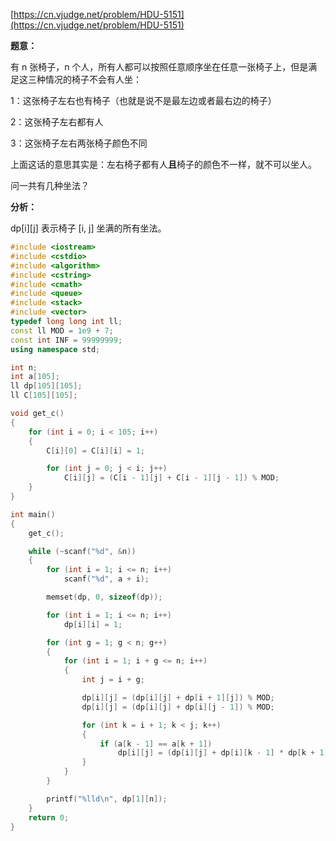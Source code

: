 [https://cn.vjudge.net/problem/HDU-5151](https://cn.vjudge.net/problem/HDU-5151)

**题意：**

有 n 张椅子，n 个人，所有人都可以按照任意顺序坐在任意一张椅子上，但是满足这三种情况的椅子不会有人坐：

1：这张椅子左右也有椅子（也就是说不是最左边或者最右边的椅子）

2：这张椅子左右都有人

3：这张椅子左右两张椅子颜色不同

上面这话的意思其实是：左右椅子都有人**且**椅子的颜色不一样，就不可以坐人。

问一共有几种坐法？

**分析：**

dp[i][j] 表示椅子 [i, j] 坐满的所有坐法。

```c++
#include <iostream>
#include <cstdio>
#include <algorithm>
#include <cstring>
#include <cmath>
#include <queue>
#include <stack>
#include <vector>
typedef long long int ll;
const ll MOD = 1e9 + 7;
const int INF = 99999999;
using namespace std;

int n;
int a[105];
ll dp[105][105];
ll C[105][105];

void get_c()
{
	for (int i = 0; i < 105; i++)
	{
		C[i][0] = C[i][i] = 1;

		for (int j = 0; j < i; j++)
			C[i][j] = (C[i - 1][j] + C[i - 1][j - 1]) % MOD;
	}
}

int main()
{
	get_c();

	while (~scanf("%d", &n))
	{
		for (int i = 1; i <= n; i++)
			scanf("%d", a + i);

		memset(dp, 0, sizeof(dp));

		for (int i = 1; i <= n; i++)
			dp[i][i] = 1;

		for (int g = 1; g < n; g++)
		{
			for (int i = 1; i + g <= n; i++)
			{
				int j = i + g;

				dp[i][j] = (dp[i][j] + dp[i + 1][j]) % MOD;
				dp[i][j] = (dp[i][j] + dp[i][j - 1]) % MOD;

				for (int k = i + 1; k < j; k++)
				{
					if (a[k - 1] == a[k + 1])
						dp[i][j] = (dp[i][j] + dp[i][k - 1] * dp[k + 1][j] % MOD*C[j - i][k - i] % MOD) % MOD;
				}
			}
		}

		printf("%lld\n", dp[1][n]);
	}
	return 0;
}
```
